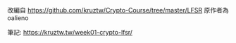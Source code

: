 改編自 https://github.com/kruztw/Crypto-Course/tree/master/LFSR
原作者為 oalieno

筆記: https://kruztw.tw/week01-crypto-lfsr/